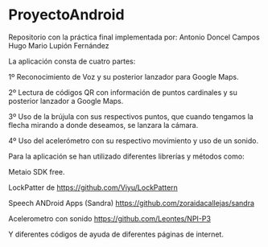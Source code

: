 # ProyectoAndroid
Repositorio con la práctica final implementada por:
Antonio Doncel Campos
Hugo Mario Lupión Fernández

La aplicación consta de cuatro partes:

1º Reconocimiento de Voz y su posterior lanzador para Google Maps.

2º Lectura de códigos QR con información de puntos cardinales y su posterior lanzador a Google Maps.

3º Uso de la brújula con sus respectivos puntos, que cuando tengamos la flecha mirando a donde deseamos, se lanzara la cámara.

4º Uso del acelerómetro con su respectivo movimiento y uso de un sonido.

Para la aplicación se han utilizado diferentes librerías y métodos como:

Metaio SDK free.

LockPatter de https://github.com/Viyu/LockPattern

Speech ANDroid Apps (Sandra) https://github.com/zoraidacallejas/sandra

Acelerometro con sonido https://github.com/Leontes/NPI-P3

Y diferentes códigos de ayuda de diferentes páginas de internet.



